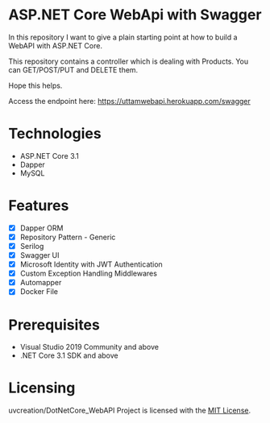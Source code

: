 # ASP.NET Core WebApi with Swagger

In this repository I want to give a plain starting point at how to build a WebAPI with ASP.NET Core.

This repository contains a controller which is dealing with Products. You can GET/POST/PUT and DELETE them.

Hope this helps.

Access the endpoint here: https://uttamwebapi.herokuapp.com/swagger

# Technologies
* ASP.NET Core 3.1
* Dapper
* MySQL 

# Features
- [x] Dapper ORM
- [x] Repository Pattern - Generic
- [x] Serilog
- [x] Swagger UI
- [x] Microsoft Identity with JWT Authentication
- [x] Custom Exception Handling Middlewares
- [x] Automapper
- [x] Docker File

# Prerequisites
* Visual Studio 2019 Community and above
* .NET Core 3.1 SDK and above

# Licensing
uvcreation/DotNetCore_WebAPI Project is licensed with the [MIT License](https://github.com/uvcreation/DotNetCore_WebAPI/blob/main/LICENSE).
